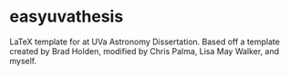 easyuvathesis
=============

LaTeX template for at UVa Astronomy Dissertation. Based off a template created by Brad Holden, modified by Chris Palma, Lisa May Walker, and myself.
